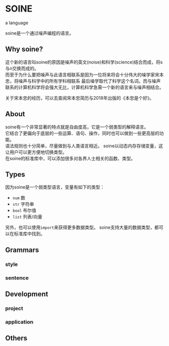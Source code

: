 # SOINE
a language

soine是一个通过噪声编程的语言。
## Why soine?
这个新的语言叫soine的原因是噪声的英文(noise)和科学(science)结合而成，将s与n交换而成的。  
而至于为什么要把噪声与此语言相联系是因为一位将来将会十分伟大的噪学家宋本忠，将噪声与科学中的所有学科相联系
最后噪学取代了科学这个名词。而与噪声联系的计算机科学将会强大无比，计算机科学急需一个新的语言来与噪声相结合。

关于宋本忠的经历，可以去查阅宋本忠简历与2018年出版的《本忠是个好》。
## About
soine有一个非常显著的特点就是自由度高，它是一个弱类型的解释语言。  
它结合了更偏向于底层的一些运算、语句、操作，同时也可以做到一些更高层的功能。  
语法规则也十分简单，尽量做到与人类语言相近。
soine以动态内存存储变量，这让用户可以更方便地切换类型。  
在soine的标准库中，可以添加很多对各界人士相关的函数、类型。  


## Types
因为soine是一个弱类型语言，变量有如下的类型：  
 - ```num``` 数
 - ```str``` 字符串
 - ```bool``` 布尔值
 - ```list``` 列表/向量

另外，也可以使用```import```来获得更多数据类型。
soine支持大量的数据类型，都可以在标准库中找到。
## Grammars
 ### style
 ### sentence
## Development
 ### project
 ### application
## Others
